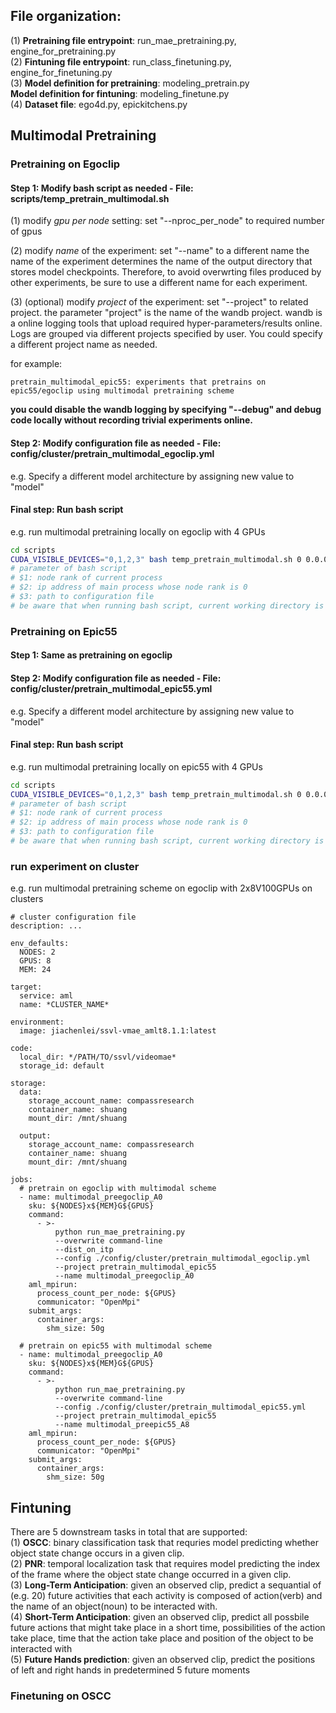 ## File organization:  
(1) **Pretraining file entrypoint**:  run_mae_pretraining.py, engine_for_pretraining.py  
(2) **Fintuning file entrypoint**:  run_class_finetuning.py, engine_for_finetuning.py  
(3) **Model definition for pretraining**: modeling_pretrain.py  
    **Model definition for fintuning**: modeling_finetune.py  
(4) **Dataset file**: ego4d.py, epickitchens.py  


## Multimodal Pretraining
### Pretraining on Egoclip

#### Step 1: Modify bash script as needed - File: scripts/temp_pretrain_multimodal.sh

(1) modify *gpu per node* setting: set "--nproc_per_node" to required number of gpus  

(2) modify *name* of the experiment: set "--name" to a different name
the name of the experiment determines the name of the output directory that stores model checkpoints. Therefore, to avoid overwrting files produced by other experiments, be sure to use a different name for each experiment.

(3) (optional) modify *project* of the experiment: set "--project" to related project.
the parameter "project" is the name of the wandb project. wandb is a online logging tools that upload required hyper-parameters/results online. Logs are grouped via different projects specified by user. You could specify a different project name as needed.

for example:
```
pretrain_multimodal_epic55: experiments that pretrains on epic55/egoclip using multimodal pretraining scheme
```
**you could disable the wandb logging by specifying "--debug" and debug code locally without recording trivial experiments online.**


#### Step 2: Modify configuration file as needed - File: config/cluster/pretrain_multimodal_egoclip.yml

e.g. Specify a different model architecture by assigning new value to "model"


#### Final step: Run bash script  

e.g. run multimodal pretraining locally on egoclip with 4 GPUs  

```bash
cd scripts
CUDA_VISIBLE_DEVICES="0,1,2,3" bash temp_pretrain_multimodal.sh 0 0.0.0.0 ../config/cluster/pretrain_multimodal_egoclip.yml
# parameter of bash script
# $1: node rank of current process
# $2: ip address of main process whose node rank is 0
# $3: path to configuration file
# be aware that when running bash script, current working directory is ./scripts. 
```

### Pretraining on Epic55
#### Step 1: Same as pretraining on egoclip 

#### Step 2: Modify configuration file as needed - File: config/cluster/pretrain_multimodal_epic55.yml

e.g. Specify a different model architecture by assigning new value to "model"

#### Final step: Run bash script

e.g. run multimodal pretraining locally  on epic55 with 4 GPUs  

```bash
cd scripts
CUDA_VISIBLE_DEVICES="0,1,2,3" bash temp_pretrain_multimodal.sh 0 0.0.0.0 ../config/cluster/pretrain_multimodal_epic55.yml
# parameter of bash script
# $1: node rank of current process
# $2: ip address of main process whose node rank is 0
# $3: path to configuration file
# be aware that when running bash script, current working directory is ./scripts. 
```

### run experiment on cluster

e.g. run multimodal pretraining scheme on egoclip with 2x8V100GPUs on clusters

```
# cluster configuration file
description: ...

env_defaults:
  NODES: 2
  GPUS: 8
  MEM: 24

target:
  service: aml
  name: *CLUSTER_NAME*

environment:
  image: jiachenlei/ssvl-vmae_amlt8.1.1:latest

code:
  local_dir: */PATH/TO/ssvl/videomae*
  storage_id: default

storage:
  data:
    storage_account_name: compassresearch
    container_name: shuang
    mount_dir: /mnt/shuang

  output:
    storage_account_name: compassresearch
    container_name: shuang
    mount_dir: /mnt/shuang

jobs:
  # pretrain on egoclip with multimodal scheme
  - name: multimodal_preegoclip_A0
    sku: ${NODES}x${MEM}G${GPUS}
    command:
      - >-
          python run_mae_pretraining.py
          --overwrite command-line 
          --dist_on_itp
          --config ./config/cluster/pretrain_multimodal_egoclip.yml
          --project pretrain_multimodal_epic55
          --name multimodal_preegoclip_A0
    aml_mpirun:
      process_count_per_node: ${GPUS}
      communicator: "OpenMpi"
    submit_args:
      container_args:
        shm_size: 50g

  # pretrain on epic55 with multimodal scheme
  - name: multimodal_preegoclip_A0
    sku: ${NODES}x${MEM}G${GPUS}
    command:
      - >-
          python run_mae_pretraining.py
          --overwrite command-line 
          --config ./config/cluster/pretrain_multimodal_epic55.yml
          --project pretrain_multimodal_epic55
          --name multimodal_preepic55_A8
    aml_mpirun:
      process_count_per_node: ${GPUS}
      communicator: "OpenMpi"
    submit_args:
      container_args:
        shm_size: 50g
```

## Fintuning
There are 5 downstream tasks in total that are supported:  
(1) **OSCC**: binary classification task that requries model predicting whether object state change occurs in a given clip.  
(2) **PNR**: temporal localization task that requires model predicting the index of the frame where the object state change occurred in a given clip.  
(3) **Long-Term Anticipation**: given an observed clip, predict a sequantial of (e.g. 20) future activities that each activity is composed of action(verb) and the name of an object(noun) to be interacted with.  
(4) **Short-Term Anticipation**: given an observed clip, predict all possbile future actions that might take place in a short time, possibilities of the action take place, time that the action take place and position of the object to be interacted with  
(5) **Future Hands prediction**: given an observed clip, predict the positions of left and right hands in predetermined 5 future moments  

### Finetuning on OSCC

